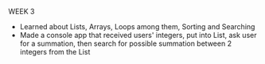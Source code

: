 WEEK 3
- Learned about Lists, Arrays, Loops among them, Sorting and Searching
- Made a console app that received users' integers, put into List, ask user for a summation, then search for possible summation between 2 integers from the List